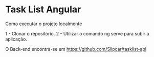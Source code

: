 # Task List Angular

Como executar o projeto localmente

1 - Clonar o repositório.
2 - Utilizar o comando ng serve para subir a aplicação.

O Back-end encontra-se em https://github.com/Slipcar/tasklist-api
